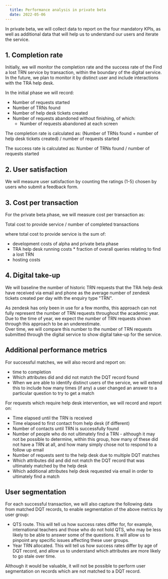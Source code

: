 ```yaml
---
  title: Performance analysis in private beta
  date: 2022-05-06
---
```


In private beta, we will collect data to report on the four mandatory KPIs, as well as additional data that will help us to understand our users and iterate the service. 

## 1. Completion rate

Initially, we will monitor the completion rate and the success rate of the Find a lost TRN service by transaction, within the boundary of the digital service. In the future, we plan to monitor it by distinct user and include interactions with the TRA help desk.

In the initial phase we will record:
- Number of requests started
- Number of TRNs found
- Number of help desk tickets created
- Number of requests abandoned without finishing, of which:
    - Number of requests abandoned at each screen

The completion rate is calculated as:
(Number of TRNs found + number of help desk tickets created) / number of requests started

The success rate is calculated as:
Number of TRNs found / number of requests started

## 2. User satisfaction

We will measure user satisfaction by counting the ratings (1-5) chosen by users who submit a feedback form.

## 3. Cost per transaction

For the private beta phase, we will measure cost per transaction as:

Total cost to provide service / number of completed transactions

where total cost to provide service is the sum of:
- development costs of alpha and private beta phase
- TRA help desk running costs * fraction of overall queries relating to find a lost TRN
- hosting costs

## 4. Digital take-up

We will baseline the number of historic TRN requests that the TRA help desk have received via email and phone as the average number of zendesk tickets created per day with the enquiry type "TRN". 

As zendesk has only been in use for a few months, this approach can not fully represent the number of TRN requests throughout the academic year. Due to the time of year, we expect the number of TRN requests shown through this approach to be an underestimate.   
Over time, we will compare this number to the number of TRN requests submitted through the digital service to show digital take-up for the service.

## Additional performance metrics

For successful matches, we will also record and report on:
- time to completion
- Which attributes did and did not match the DQT record found
- When we are able to identify distinct users of the service, we will extend this to include how many times (if any) a user changed an answer to a particular question to try to get a match

For requests which require help desk intervention, we will record and report on:
- Time elapsed until the TRN is received
- Time elapsed to first contact from help desk (if different)
- Number of contacts until TRN is successfully found
- Number of people who do not ultimately find a TRN - although it may not be possible to determine, within this group, how many of these did not have a TRN at all, and how many simply chose not to respond to a follow up email
- Number of requests sent to the help desk due to multiple DQT matches
- Which attributes did and did not match the DQT record that was ultimately matched by the help desk
- Which additional attributes help desk requested via email in order to ultimately find a match

## User segmentation

For each successful transaction, we will also capture the following data from matched DQT records, to enable segmentation of the above metrics by user group:
- QTS route. This will tell us how success rates differ for, for example, international teachers and those who do not hold QTS, who may be less likely to be able to answer some of the questions. It will allow us to pinpoint any specific issues affecting these user groups.
- Year TRN allocated. This will tell us how success rates differ by age of DQT record, and allow us to understand which attributes are more likely to go stale over time.

Although it would be valuable, it will not be possible to perform user segmentation on records which are not matched to a DQT record.